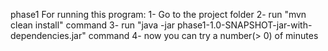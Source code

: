 phase1
For running this program:
1- Go to the project folder
2- run "mvn clean install" command
3- run "java -jar phase1-1.0-SNAPSHOT-jar-with-dependencies.jar" command
4- now you can try a number(> 0) of minutes